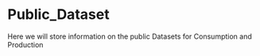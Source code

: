 # Public_Dataset
Here we will store information on the public Datasets for Consumption and Production
